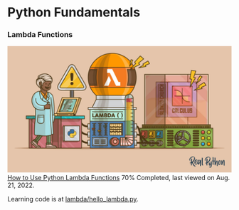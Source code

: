 # Python Fundamentals
### Lambda Functions
![](images/lambda_functions.webp)
[How to Use Python Lambda Functions](https://realpython.com/courses/python-lambda-functions/) 70% Completed, last viewed on Aug. 21, 2022.

Learning code is at [lambda/hello_lambda.py](lambda/hello_lambda.py).
